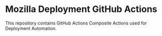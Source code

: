 # Mozilla Deployment GitHub Actions

This repository contains GitHub Actions Composite Actions used for Deployment Automation.
